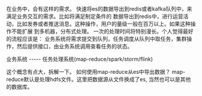 在业务中，会有这样的需求。 快速将es的数据导出到redis或者kafka队列中，来满足业务交互的需求。比如将满足制定条件的
数据导出到redis中，进行运营活动，比如发券或者推送消息。这种操作，用户的量级一般在百万以上。如果这种操作不能扩展
到多机器，分布式处理。 一次的处理时间将特别漫长。个人觉得最好的流程应该是：
业务系统将需求提交到队列，任务调度从队列中取任务，集群操作，然后提供接口，由业务系统调用查看任务的状态。

业务系统  -----  任务处理系统(map-reduce/spark/storm/flink)

这个概念有点大，拆解一下。 如何使用map-reduce从es中导出数据？ map-reduce默认是处理hdfs文件。这里把数据源从文件换成了es, 当然也可以是其他的数据库。












